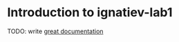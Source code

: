# Introduction to ignatiev-lab1

TODO: write [great documentation](http://jacobian.org/writing/what-to-write/)
